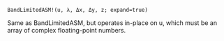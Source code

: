 ```
BandLimitedASM!(u, λ, Δx, Δy, z; expand=true)
```

Same as BandLimitedASM, but operates in-place on u, which must be an array of complex floating-point numbers.
